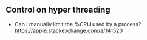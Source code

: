## Control on hyper threading

 - Can I manually limit the %CPU used by a process? https://apple.stackexchange.com/a/141520
